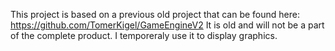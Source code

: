 This project is based on a previous old project that can be found here: https://github.com/TomerKigel/GameEngineV2
It is old and will not be a part of the complete product. I temporeraly use it to display graphics.
